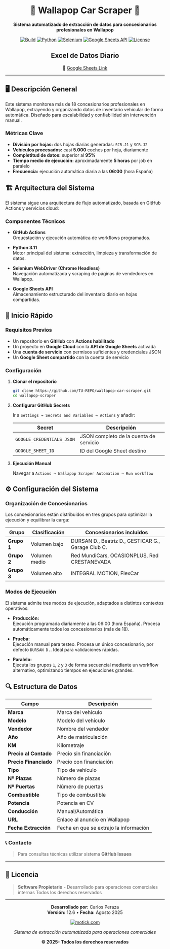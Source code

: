 <div align="center">

# 🚗 Wallapop Car Scraper 🚗

**Sistema automatizado de extracción de datos para concesionarios profesionales en Wallapop**

[![Build](https://img.shields.io/badge/Build-Passing-success)](../../actions)
[![Python](https://img.shields.io/badge/Python-3.11+-blue)](https://www.python.org/downloads/)
[![Selenium](https://img.shields.io/badge/Selenium-WebDriver-43B02A)](https://www.selenium.dev/downloads/)
[![Google Sheets API](https://img.shields.io/badge/Google-Workspace-4285F4)](https://developers.google.com/workspace/sheets/api/guides/concepts?hl=es-419)
[![License](https://img.shields.io/badge/License-Private-red)](LICENSE)

## Excel de Datos Diario

🔗 [Google Sheets Link](https://docs.google.com/spreadsheets/d/1drZonCFIP5BFuhbUW9cUauDQOWIVpE0V7P2ErpJq6bM/edit?gid=265284675#gid=265284675)

</div>


---

## 🖥️ Descripción General

Este sistema monitorea más de 18 concesionarios profesionales en Wallapop, extrayendo y organizando datos de inventario vehicular de forma automática. Diseñado para escalabilidad y confiabilidad sin intervención manual.

### Métricas Clave

- **División por hojas:** dos hojas diarias generadas: `SCR.J1` y `SCR.J2`
- **Vehículos procesados:** casi **5.000** coches por hoja, diariamente
- **Completitud de datos:** superior al **95%**
- **Tiempo medio de ejecución:** aproximadamente **5 horas** por job en paralelo
- **Frecuencia:** ejecución automática diaria a las **06:00** (hora España)

## 🏗️ Arquitectura del Sistema

El sistema sigue una arquitectura de flujo automatizado, basada en GitHub Actions y servicios cloud:


### Componentes Técnicos

- **GitHub Actions**  
  Orquestación y ejecución automática de workflows programados.

- **Python 3.11**  
  Motor principal del sistema: extracción, limpieza y transformación de datos.

- **Selenium WebDriver (Chrome Headless)**  
  Navegación automatizada y scraping de páginas de vendedores en Wallapop.

- **Google Sheets API**  
  Almacenamiento estructurado del inventario diario en hojas compartidas.


## 🚀 Inicio Rápido

### Requisitos Previos

- Un repositorio en **GitHub** con **Actions habilitado**
- Un proyecto en **Google Cloud** con la **API de Google Sheets** activada
- Una **cuenta de servicio** con permisos suficientes y credenciales JSON
- Un **Google Sheet compartido** con la cuenta de servicio

### Configuración

1. **Clonar el repositorio**
   ```bash
   git clone https://github.com/TU-REPO/wallapop-car-scraper.git
   cd wallapop-scraper
   ```

2. **Configurar GitHub Secrets**
   
   Ir a `Settings → Secrets and Variables → Actions` y añadir:
   
   | Secret | Descripción |
   |--------|-------------|
   | `GOOGLE_CREDENTIALS_JSON` | JSON completo de la cuenta de servicio |
   | `GOOGLE_SHEET_ID` | ID del Google Sheet destino |

3. **Ejecución Manual**
   
   Navegar a `Actions → Wallapop Scraper Automation → Run workflow`

## ⚙️ Configuración del Sistema

### Organización de Concesionarios

Los concesionarios están distribuidos en tres grupos para optimizar la ejecución y equilibrar la carga:

| Grupo      | Clasificación     | Concesionarios incluidos                                              |
|------------|-------------------|------------------------------------------------------------------------|
| **Grupo 1** | Volumen bajo      | DURSAN D., Beatriz D., GESTICAR G., Garage Club C.                    |
| **Grupo 2** | Volumen medio     | Red MundiCars, OCASIONPLUS, Red CRESTANEVADA                          |
| **Grupo 3** | Volumen alto      | INTEGRAL MOTION, FlexCar   

### Modos de Ejecución

El sistema admite tres modos de ejecución, adaptados a distintos contextos operativos:

- **Producción:**  
  Ejecución programada diariamente a las 06:00 (hora España). Procesa automáticamente todos los concesionarios (más de 18).

- **Prueba:**  
  Ejecución manual para testeo. Procesa un único concesionario, por defecto `DURSAN D.`. Ideal para validaciones rápidas.

- **Paralelo:**  
  Ejecuta los grupos `1`, `2` y `3` de forma secuencial mediante un workflow alternativo, optimizando tiempos en ejecuciones grandes.


## 🔍 Estructura de Datos

| Campo               | Descripción                           |
|---------------------|---------------------------------------|
| **Marca**           | Marca del vehículo                   |
| **Modelo**          | Modelo del vehículo                  |
| **Vendedor**        | Nombre del vendedor                  |
| **Año**             | Año de matriculación                 |
| **KM**              | Kilometraje                          |
| **Precio al Contado** | Precio sin financiación             |
| **Precio Financiado** | Precio con financiación             |
| **Tipo**            | Tipo de vehículo                     |
| **Nº Plazas**       | Número de plazas                     |
| **Nº Puertas**      | Número de puertas                    |
| **Combustible**     | Tipo de combustible                  |
| **Potencia**        | Potencia en CV                       |
| **Conducción**      | Manual/Automática                    |
| **URL**             | Enlace al anuncio en Wallapop        |
| **Fecha Extracción**| Fecha en que se extrajo la información|

###  📞 Contacto
> Para consultas técnicas utilizar sistema **GitHub Issues**

---

## 📄 Licencia

> **Software Propietario** - Desarrollado para operaciones comerciales internas
> Todos los derechos reservados

---

<div align="center">

**Desarrollado por:** Carlos Peraza  
**Versión:** 12.6 • **Fecha:** Agosto 2025

[![motick.com](https://img.shields.io/badge/motick.com-00f1a2?style=for-the-badge&labelColor=2d3748)](https://www.motick.com/)

*Sistema de extracción automatizada para operaciones comerciales*

**© 2025- Todos los derechos reservados**

</div>
